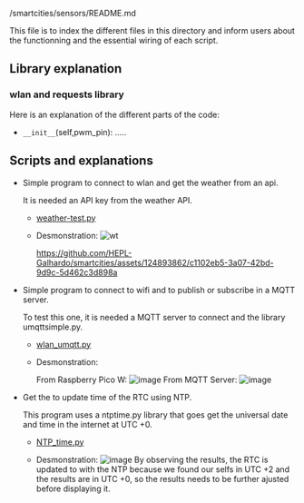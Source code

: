 /smartcities/sensors/README.md

This file is to index the different files in this directory and inform users about the functionning and the essential wiring of each script. 

## Library explanation
### wlan and requests library
  
  Here is an explanation of the different parts of the code:

  - `__init__`(self,pwm_pin): .....
  
## Scripts and explanations

* Simple program to connect to wlan and get the weather from an api.

  It is needed an API key from the weather API.
  - [weather-test.py](https://github.com/HEPL-Galhardo/smartcities/blob/main/network/weather-test.py)
  
  - Desmonstration:
    ![wt](https://github.com/HEPL-Galhardo/smartcities/assets/124893862/f5bef73e-0cbe-4cfb-98a1-efb7289ed2eb)
  
    https://github.com/HEPL-Galhardo/smartcities/assets/124893862/c1102eb5-3a07-42bd-9d9c-5d462c3d898a
  
* Simple program to connect to wifi and to publish or subscribe in a MQTT server. 
  
  To test this one, it is needed a MQTT server to connect and the library umqttsimple.py.
  - [wlan_umqtt.py](https://github.com/HEPL-Galhardo/smartcities/blob/main/network/wlan_umqtt.py)
  
  - Desmonstration:
  
    From Raspberry Pico W:
    ![image](https://github.com/HEPL-Galhardo/smartcities/assets/124893862/074f369a-b924-4bab-9b6b-d4c5b4975aa7)
    From MQTT Server:
    ![image](https://github.com/HEPL-Galhardo/smartcities/assets/124893862/f4b1077d-8c2c-4912-bf8d-35fe861303f3)

* Get the to update time of the RTC using NTP.

    This program uses a ntptime.py library that goes get the universal date and time in the internet at UTC +0.
  - [NTP_time.py](https://github.com/HEPL-Galhardo/smartcities/blob/main/network/NTP_time.py)
  
  - Desmonstration:
    ![image](https://github.com/HEPL-Galhardo/smartcities/assets/124893862/fdb82ca0-3335-459f-88f1-88f5fd7cb82b)
    By observing the results, the RTC is updated to with the NTP because we found our selfs in UTC +2 and the results are in UTC +0, so the results needs to be further ajusted before displaying it.


